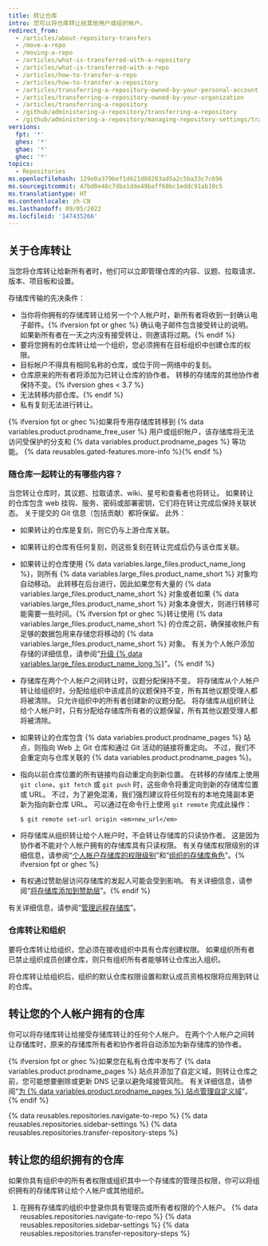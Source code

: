 ```yaml
---
title: 转让仓库
intro: 您可以将仓库转让给其他用户或组织帐户。
redirect_from:
  - /articles/about-repository-transfers
  - /move-a-repo
  - /moving-a-repo
  - /articles/what-is-transferred-with-a-repository
  - /articles/what-is-transferred-with-a-repo
  - /articles/how-to-transfer-a-repo
  - /articles/how-to-transfer-a-repository
  - /articles/transferring-a-repository-owned-by-your-personal-account
  - /articles/transferring-a-repository-owned-by-your-organization
  - /articles/transferring-a-repository
  - /github/administering-a-repository/transferring-a-repository
  - /github/administering-a-repository/managing-repository-settings/transferring-a-repository
versions:
  fpt: '*'
  ghes: '*'
  ghae: '*'
  ghec: '*'
topics:
  - Repositories
ms.openlocfilehash: 129e0a379bef1d621d08283ad5a2c5ba33c7c696
ms.sourcegitcommit: 47bd0e48c7dba1dde49baff60bc1eddc91ab10c5
ms.translationtype: HT
ms.contentlocale: zh-CN
ms.lasthandoff: 09/05/2022
ms.locfileid: '147435266'
---
```

## 关于仓库转让

当您将仓库转让给新所有者时，他们可以立即管理仓库的内容、议题、拉取请求、版本、项目板和设置。

存储库传输的先决条件：
- 当你将你拥有的存储库转让给另一个个人帐户时，新所有者将收到一封确认电子邮件。{% ifversion fpt or ghec %} 确认电子邮件包含接受转让的说明。 如果新所有者在一天之内没有接受转让，则邀请将过期。{% endif %}
- 要将您拥有的仓库转让给一个组织，您必须拥有在目标组织中创建仓库的权限。
- 目标帐户不得具有相同名称的仓库，或位于同一网络中的复刻。
- 仓库原来的所有者将添加为已转让仓库的协作者。 转移的存储库的其他协作者保持不变。{% ifversion ghes < 3.7 %}
- 无法转移内部仓库。{% endif %}
- 私有复刻无法进行转让。

{% ifversion fpt or ghec %}如果将专用存储库转移到 {% data variables.product.prodname_free_user %} 用户或组织帐户，该存储库将无法访问受保护的分支和 {% data variables.product.prodname_pages %} 等功能。 {% data reusables.gated-features.more-info %}{% endif %}

### 随仓库一起转让的有哪些内容？

当您转让仓库时，其议题、拉取请求、wiki、星号和查看者也将转让。 如果转让的仓库包含 web 挂钩、服务、密码或部署密钥，它们将在转让完成后保持关联状态。 关于提交的 Git 信息（包括贡献）都将保留。 此外：

- 如果转让的仓库是复刻，则它仍与上游仓库关联。
- 如果转让的仓库有任何复刻，则这些复刻在转让完成后仍与该仓库关联。
- 如果转让的仓库使用 {% data variables.large_files.product_name_long %}，则所有 {% data variables.large_files.product_name_short %} 对象均自动移动。 此转移在后台进行，因此如果您有大量的 {% data variables.large_files.product_name_short %} 对象或者如果 {% data variables.large_files.product_name_short %} 对象本身很大，则进行转移可能需要一些时间。{% ifversion fpt or ghec %}转让使用 {% data variables.large_files.product_name_short %} 的仓库之前，确保接收帐户有足够的数据包用来存储您将移动的 {% data variables.large_files.product_name_short %} 对象。 有关为个人帐户添加存储的详细信息，请参阅“[升级 {% data variables.large_files.product_name_long %}](/articles/upgrading-git-large-file-storage)”。{% endif %}
- 存储库在两个个人帐户之间转让时，议题分配保持不变。 将存储库从个人帐户转让给组织时，分配给组织中该成员的议题保持不变，所有其他议题受理人都将被清除。 只允许组织中的所有者创建新的议题分配。 将存储库从组织转让给个人帐户时，只有分配给存储库所有者的议题保留，所有其他议题受理人都将被清除。
- 如果转让的仓库包含 {% data variables.product.prodname_pages %} 站点，则指向 Web 上 Git 仓库和通过 Git 活动的链接将重定向。 不过，我们不会重定向与仓库关联的 {% data variables.product.prodname_pages %}。
- 指向以前仓库位置的所有链接均自动重定向到新位置。 在转移的存储库上使用 `git clone`、`git fetch` 或 `git push` 时，这些命令将重定向到新的存储库位置或 URL。 不过，为了避免混淆，我们强烈建议将任何现有的本地克隆副本更新为指向新仓库 URL。 可以通过在命令行上使用 `git remote` 完成此操作：

  ```shell
  $ git remote set-url origin <em>new_url</em>
  ```

- 将存储库从组织转让给个人帐户时，不会转让存储库的只读协作者。 这是因为协作者不能对个人帐户拥有的存储库具有只读权限。 有关存储库权限级别的详细信息，请参阅“[个人帐户存储库的权限级别](/github/setting-up-and-managing-your-github-user-account/permission-levels-for-a-user-account-repository)”和“[组织的存储库角色](/organizations/managing-access-to-your-organizations-repositories/repository-roles-for-an-organization)”。{% ifversion fpt or ghec %}
- 有权通过赞助层访问存储库的发起人可能会受到影响。 有关详细信息，请参阅“[将存储库添加到赞助层](/sponsors/receiving-sponsorships-through-github-sponsors/managing-your-sponsorship-tiers#adding-a-repository-to-a-sponsorship-tier)”。{% endif %}

有关详细信息，请参阅“[管理远程存储库](/github/getting-started-with-github/managing-remote-repositories)”。

### 仓库转让和组织

要将仓库转让给组织，您必须在接收组织中具有仓库创建权限。 如果组织所有者已禁止组织成员创建仓库，则只有组织所有者能够转让仓库出入组织。

将仓库转让给组织后，组织的默认仓库权限设置和默认成员资格权限将应用到转让的仓库。

## 转让您的个人帐户拥有的仓库

你可以将存储库转让给接受存储库转让的任何个人帐户。 在两个个人帐户之间转让存储库时，原来的存储库所有者和协作者将自动添加为新存储库的协作者。

{% ifversion fpt or ghec %}如果您在私有仓库中发布了 {% data variables.product.prodname_pages %} 站点并添加了自定义域，则转让仓库之前，您可能想要删除或更新 DNS 记录以避免域接管风险。 有关详细信息，请参阅“[为 {% data variables.product.prodname_pages %} 站点管理自定义域](/articles/managing-a-custom-domain-for-your-github-pages-site)”。{% endif %}

{% data reusables.repositories.navigate-to-repo %} {% data reusables.repositories.sidebar-settings %} {% data reusables.repositories.transfer-repository-steps %}

## 转让您的组织拥有的仓库

如果你具有组织中的所有者权限或组织其中一个存储库的管理员权限，你可以将组织拥有的存储库转让给个人帐户或其他组织。

1. 在拥有存储库的组织中登录你具有管理员或所有者权限的个人帐户。
{% data reusables.repositories.navigate-to-repo %} {% data reusables.repositories.sidebar-settings %} {% data reusables.repositories.transfer-repository-steps %}

